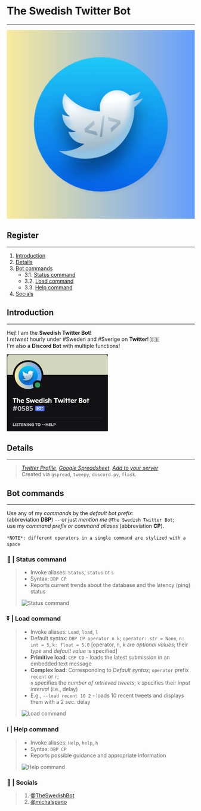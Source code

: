 # **The Swedish Twitter Bot**
***
![Icon](Assets/swedish_twitter_bot_final.jpeg) <br>

## Register
***
1. [Introduction](#introduction)
2. [Details](#details)
3. [Bot commands](#bot-commands)
   - 3.1. [Status command](#--status-command)
   - 3.2. [Load command](#--load-command)
   - 3.3. [Help command](#--help-command)
4. [Socials](#--socials)

## Introduction
***
Hej! I am the **Swedish Twitter Bot!** <br>
I *retweet* hourly under #Sweden and #Sverige on **Twitter**! 🇸🇪 <br>
I'm also a **Discord Bot** with multiple functions!

![Discord bot](Assets/bot_status.png)

## Details
***
> [*Twitter Profile*](https://twitter.com/TheSwedishBot), [*Google Spreadsheet*](https://docs.google.com/spreadsheets/d/1Y8az4H5XGhBtKizaz6atYyhMCUeVif2c7-hUXNEtlhw/edit?usp=sharing), [*Add to your server*](https://discord.com/api/oauth2/authorize?client_id=860479686156353556&permissions=2148005952&scope=bot) <br>
> Created via `gspread`, `tweepy`, `discord.py`, `flask`.

## Bot commands
***
Use any of my *commands* by the *default bot prefix*: <br>
(abbreviation **DBP**) `--` or just *mention me* `@The Swedish Twitter Bot`; <br>
use my *command prefix or command aliases* (abbreviation **CP**).

```*NOTE*: different operators in a single command are stylized with a space```

### 📶 | **Status command**
> - Invoke aliases: `Status`, `status` or `s` <br>
> - Syntax: `DBP CP` <br>
> - Reports current trends about the database and the latency (ping) status
> 
> ![Status command](Assets/status_command_screenshot.png)

### ⏬ | **Load command**
> - Invoke aliases: `Load`, `load`, `l` <br>
> - Default syntax: `DBP CP operator n k`; `operator: str = None`, `n: int = 5`, `k: float = 5.0` [operator, n, k are *optional values*; their *type* and *default value* is specified] <br>
> - **Primitive load**: `CBP CD` - loads the latest submission in an embedded text message <br>
> - **Complex load**: Corresponding to *Default syntax*; `operator` prefix `recent` or `r`; <br>
> `n` specifies the *number of retrieved tweets*; `k` specifies their *input interval* (i.e., delay) <br>
> - E.g., `--load recent 10 2` - loads 10 recent tweets and displays them with a 2 sec. delay
> 
> ![Load command](Assets/load_command_screenshot.png)

### ℹ️ | **Help command**
> - Invoke aliases: `Help`, `help`, `h` <br>
> - Syntax: `DBP CP` <br>
> - Reports possible guidance and appropriate information
> 
> ![Help command](Assets/help_command_screenshot.png) 

### 📩 | Socials
> 1. [@TheSwedishBot](https://twitter.com/TheSwedishBot) <br>
> 2. [@michalspano](https://github.com/michalspano)
